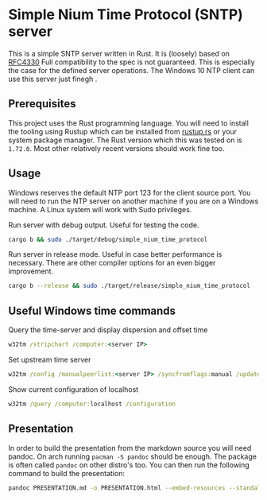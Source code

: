 # Simple Nium Time Protocol (SNTP) server

This is a simple SNTP server written in Rust. It is (loosely) based on [RFC4330](https://datatracker.ietf.org/doc/html/rfc4330#section-3)
Full compatibility to the spec is not guaranteed. This is especially the case for the defined server operations.
The Windows 10 NTP client can use this server just finegh
.

## Prerequisites

This project uses the Rust programming language. You will need to install the tooling using Rustup
which can be installed from [rustup.rs](https://rustup.rs/) or your system package manager.
The Rust version which this was tested on is `1.72.0`. Most other relatively recent versions should
work fine too.

## Usage

Windows reserves the default NTP port 123 for the client source port. You will need to run
the NTP server on another machine if you are on a Windows machine. A Linux system will work
with Sudo privileges.

Run server with debug output. Useful for testing the code.
```bash
cargo b && sudo ./target/debug/simple_nium_time_protocol
```

Run server in release mode. Useful in case better performance is necessary. There are other compiler
options for an even bigger improvement.
```bash
cargo b --release && sudo ./target/release/simple_nium_time_protocol
```

## Useful Windows time commands

Query the time-server and display dispersion and offset time
```cmd
w32tm /stripchart /computer:<server IP>
```

Set upstream time server
```cmd
w32tm /config /manualpeerlist:<server IP> /syncfromflags:manual /update
```

Show current configuration of localhost
```cmd
w32tm /query /computer:localhost /configuration
```

## Presentation

In order to build the presentation from the markdown source you will need pandoc. On arch running
`pacman -S pandoc` should be enough. The package is often called `pandoc` on other distro's too.
You can then run the following command to build the presentation:

```bash
pandoc PRESENTATION.md -o PRESENTATION.html --embed-resources --standalone -t slidy
```

